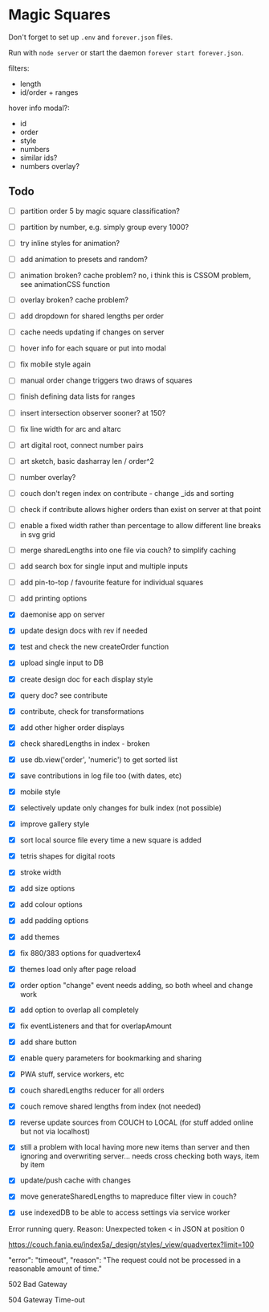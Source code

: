# Magic Squares

Don't forget to set up `.env` and `forever.json` files.

Run with `node server` or start the daemon `forever start forever.json`.




filters:
  - length
  - id/order + ranges

hover info modal?:
  - id
  - order
  - style
  - numbers
  - similar ids?
  - numbers overlay?






## Todo


- [ ] partition order 5 by magic square classification?
- [ ] partition by number, e.g. simply group every 1000?
- [ ] try inline styles for animation?
- [ ] add animation to presets and random?
- [ ] animation broken? cache problem? no, i think this is CSSOM problem, see animationCSS function
- [ ] overlay broken? cache problem?
- [ ] add dropdown for shared lengths per order
- [ ] cache needs updating if changes on server
- [ ] hover info for each square or put into modal
- [ ] fix mobile style again
- [ ] manual order change triggers two draws of squares
- [ ] finish defining data lists for ranges
- [ ] insert intersection observer sooner? at 150?
- [ ] fix line width for arc and altarc
- [ ] art digital root, connect number pairs
- [ ] art sketch, basic dasharray len / order^2
- [ ] number overlay?
- [ ] couch don't regen index on contribute - change _ids and sorting
- [ ] check if contribute allows higher orders than exist on server at that point
- [ ] enable a fixed width rather than percentage to allow different line breaks in svg grid
- [ ] merge sharedLengths into one file via couch? to simplify caching
- [ ] add search box for single input and multiple inputs
- [ ] add pin-to-top / favourite feature for individual squares
- [ ] add printing options
- [x] daemonise app on server
- [x] update design docs with rev if needed
- [x] test and check the new createOrder function
- [x] upload single input to DB
- [x] create design doc for each display style
- [x] query doc? see contribute
- [x] contribute, check for transformations
- [x] add other higher order displays
- [x] check sharedLengths in index - broken
- [x] use db.view('order', 'numeric') to get sorted list
- [x] save contributions in log file too (with dates, etc)
- [x] mobile style
- [x] selectively update only changes for bulk index (not possible)
- [x] improve gallery style
- [x] sort local source file every time a new square is added
- [x] tetris shapes for digital roots
- [x] stroke width
- [x] add size options
- [x] add colour options
- [x] add padding options
- [x] add themes
- [x] fix 880/383 options for quadvertex4
- [x] themes load only after page reload
- [x] order option "change" event needs adding, so both wheel and change work
- [x] add option to overlap all completely
- [x] fix eventListeners and that for overlapAmount
- [x] add share button
- [x] enable query parameters for bookmarking and sharing
- [x] PWA stuff, service workers, etc
- [x] couch sharedLengths reducer for all orders
- [x] couch remove shared lengths from index (not needed)
- [x] reverse update sources from COUCH to LOCAL (for stuff added online but not via localhost)
- [x] still a problem with local having more new items than server and then ignoring and overwriting server... needs cross checking both ways, item by item
- [x] update/push cache with changes
- [x] move generateSharedLengths to mapreduce filter view in couch?
- [x] use indexedDB to be able to access settings via service worker








Error running query. Reason: Unexpected token < in JSON at position 0



https://couch.fania.eu/index5a/_design/styles/_view/quadvertex?limit=100

"error": "timeout",
"reason": "The request could not be processed in a reasonable amount of time."


502 Bad Gateway

504 Gateway Time-out